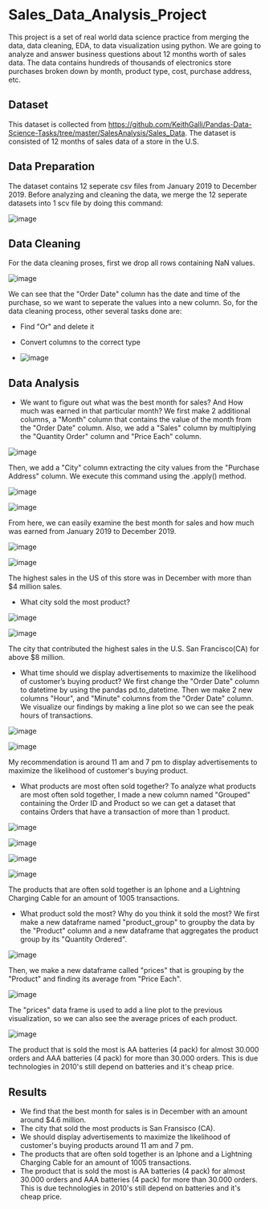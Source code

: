 # Sales_Data_Analysis_Project
This project is a set of real world data science practice from merging the data, data cleaning, EDA, to data visualization using python. We are going to analyze and answer business questions about 12 months worth of sales data. The data contains hundreds of thousands of electronics store purchases broken down by month, product type, cost, purchase address, etc.

## Dataset
This dataset is collected from https://github.com/KeithGalli/Pandas-Data-Science-Tasks/tree/master/SalesAnalysis/Sales_Data. The dataset is consisted of 12 months of sales data of a store in the U.S. 

## Data Preparation 
The dataset contains 12 seperate csv files from January 2019 to December 2019. Before analyzing and cleaning the data, we merge the 12 seperate datasets into 1 scv file by doing this command:

![image](https://github.com/CountingCrows/Sales_Data_Analysis_Project/assets/85608120/e299c8d3-ceda-4e22-afa1-9daa8be7229a)

## Data Cleaning
For the data cleaning proses, first we drop all rows containing NaN values. 

![image](https://github.com/CountingCrows/Sales_Data_Analysis_Project/assets/85608120/8a166669-277f-4c7d-94d3-4ccfb17cad72)

We can see that the "Order Date" column has the date and time of the purchase, so we want to seperate the values into a new column. So, for the data cleaning process, other several tasks done are:
  - Find "Or" and delete it
  - Convert columns to the correct type

  - ![image](https://github.com/CountingCrows/Sales_Data_Analysis_Project/assets/85608120/5908fb73-059b-4cc1-a918-7f322150a696)

## Data Analysis
- We want to figure out what was the best month for sales? And How much was earned in that particular month?
We first make 2 additional columns, a "Month" column that contains the value of the month from the "Order Date" column. Also, we add a "Sales" column by multiplying the "Quantity Order" column and "Price Each" column.

![image](https://github.com/CountingCrows/Sales_Data_Analysis_Project/assets/85608120/c0c146ef-8c55-4ce4-a2fb-2448aab08b01)

Then, we add a "City" column extracting the city values from the "Purchase Address" column. We execute this command using the .apply() method.

![image](https://github.com/CountingCrows/Sales_Data_Analysis_Project/assets/85608120/44bef7cd-0917-4b76-82ab-7317cb9fc976)

![image](https://github.com/CountingCrows/Sales_Data_Analysis_Project/assets/85608120/e1cc0217-8378-45d7-b72c-ae38e530988b)

From here, we can easily examine the best month for sales and how much was earned from January 2019 to December 2019. 

![image](https://github.com/CountingCrows/Sales_Data_Analysis_Project/assets/85608120/b8ef71eb-0016-4bfb-88a4-8b4a5b6293f5)

![image](https://github.com/CountingCrows/Sales_Data_Analysis_Project/assets/85608120/b81e278f-cd7b-409b-9b66-0d1ece0f65af)

The highest sales in the US of this store was in December with more than $4 million sales.

- What city sold the most product?

![image](https://github.com/CountingCrows/Sales_Data_Analysis_Project/assets/85608120/7855b2e0-a83e-4b6c-a948-70620a56d82e)

![image](https://github.com/CountingCrows/Sales_Data_Analysis_Project/assets/85608120/c9c7e83f-7289-43fa-901b-abb36db440e8)

The city that contributed the highest sales in the U.S. San Francisco(CA) for above $8 million.

- What time should we display advertisements to maximize the likelihood of customer’s buying product?
We first change the "Order Date" column to datetime by using the pandas pd.to_datetime. Then we make 2 new columns "Hour", and "Minute" columns from the "Order Date" column. We visualize our findings by making a line plot so we can see the peak hours of transactions.

![image](https://github.com/CountingCrows/Sales_Data_Analysis_Project/assets/85608120/0a0e3079-786d-49a1-8feb-c61530f81104)

![image](https://github.com/CountingCrows/Sales_Data_Analysis_Project/assets/85608120/87ef7933-b468-4896-b6e4-273c56845c81)

My recommendation is around 11 am and 7 pm to display advertisements to maximize the likelihood of customer's buying product.

- What products are most often sold together?
To analyze what products are most often sold together, I made a new column named "Grouped" containing the Order ID and Product so we can get a dataset that contains Orders that have a transaction of more than 1 product.

![image](https://github.com/CountingCrows/Sales_Data_Analysis_Project/assets/85608120/edb3e68a-ff3f-4f40-a27a-8430b00eeee1)

![image](https://github.com/CountingCrows/Sales_Data_Analysis_Project/assets/85608120/036d1de0-b02d-4891-a0b7-9fe0e28fc6d9)

![image](https://github.com/CountingCrows/Sales_Data_Analysis_Project/assets/85608120/a7e125d2-a956-427e-a7fc-ae4ce5d5216d)

![image](https://github.com/CountingCrows/Sales_Data_Analysis_Project/assets/85608120/d3db0156-3775-4bbd-bd2d-6b6665c92a1f)

The products that are often sold together is an Iphone and a Lightning Charging Cable for an amount of 1005 transactions.

- What product sold the most? Why do you think it sold the most?
We first make a new dataframe named "product_group" to groupby the data by the "Product" column and a new dataframe that aggregates the product group by its "Quantity Ordered".

![image](https://github.com/CountingCrows/Sales_Data_Analysis_Project/assets/85608120/0e13c768-2970-4ee4-b12f-4f6f1efaefe3)

Then, we make a new dataframe called "prices" that is grouping by the "Product" and finding its average from "Price Each". 

![image](https://github.com/CountingCrows/Sales_Data_Analysis_Project/assets/85608120/5f8debcc-2db0-4ae5-b32d-29e7ffca3dda)

The "prices" data frame is used to add a line plot to the previous visualization, so we can also see the average prices of each product.

![image](https://github.com/CountingCrows/Sales_Data_Analysis_Project/assets/85608120/b93b53c6-42d7-4a35-a495-3ca713855308)

The product that is sold the most is AA batteries (4 pack) for almost 30.000 orders and AAA batteries (4 pack) for more than 30.000 orders. This is due technologies in 2010's still depend on batteries and it's cheap price.
​
## Results
- We find that the best month for sales is in December with an amount around $4.6 million.
- The city that sold the most products is San Fransisco (CA).
- We should display advertisements to maximize the likelihood of customer's buying products around 11 am and 7 pm.
- The products that are often sold together is an Iphone and a Lightning Charging Cable for an amount of 1005 transactions.
- The product that is sold the most is AA batteries (4 pack) for almost 30.000 orders and AAA batteries (4 pack) for more than 30.000 orders. This is due technologies in 2010's still depend on batteries and it's cheap price.
